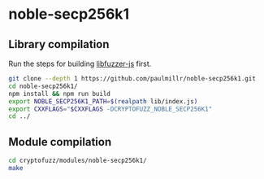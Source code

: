 # noble-secp256k1

## Library compilation

Run the steps for building [libfuzzer-js](libfuzzer-js.md) first.

```sh
git clone --depth 1 https://github.com/paulmillr/noble-secp256k1.git
cd noble-secp256k1/
npm install && npm run build
export NOBLE_SECP256K1_PATH=$(realpath lib/index.js)
export CXXFLAGS="$CXXFLAGS -DCRYPTOFUZZ_NOBLE_SECP256K1"
cd ../
```

## Module compilation

```sh
cd cryptofuzz/modules/noble-secp256k1/
make
```
